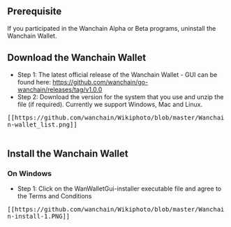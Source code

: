 ## Prerequisite
If you participated in the Wanchain Alpha or Beta programs, uninstall the Wanchain Wallet. 

## Download the Wanchain Wallet

* Step 1: The latest official release of the Wanchain Wallet - GUI can be found here: https://github.com/wanchain/go-wanchain/releases/tag/v1.0.0
* Step 2: Download the version for the system that you use and unzip the file (if required). Currently we support Windows, Mac and Linux. 

<kbd>
[[https://github.com/wanchain/Wikiphoto/blob/master/Wanchain-wallet_list.png]]
</kbd>

<br>
<br>

## Install the Wanchain Wallet

### On Windows

* Step 1: Click on the WanWalletGui-installer executable file and agree to the Terms and Conditions

<kbd>
[[https://github.com/wanchain/Wikiphoto/blob/master/Wanchain-install-1.PNG]]
</kbd>

<br>
<br>


